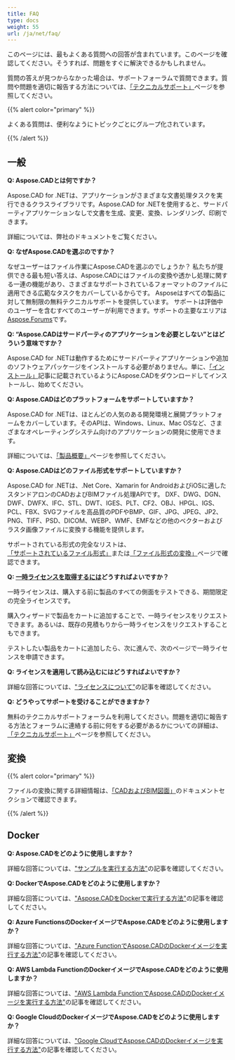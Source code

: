 ```yaml
---
title: FAQ
type: docs
weight: 55
url: /ja/net/faq/
---
```


このページには、最もよくある質問への回答が含まれています。このページを確認してください。そうすれば、問題をすぐに解決できるかもしれません。

質問の答えが見つからなかった場合は、サポートフォーラムで質問できます。質問や問題を適切に報告する方法については、[「テクニカルサポート」](/ja/cad/net/technical-support)ページを参照してください。

{{% alert color="primary" %}} 

よくある質問は、便利なようにトピックごとにグループ化されています。

{{% /alert %}}

## **一般**
**Q: Aspose.CADとは何ですか？**

Aspose.CAD for .NETは、アプリケーションがさまざまな文書処理タスクを実行できるクラスライブラリです。Aspose.CAD for .NETを使用すると、サードパーティアプリケーションなしで文書を生成、変更、変換、レンダリング、印刷できます。

詳細については、弊社のドキュメントをご覧ください。

**Q: なぜAspose.CADを選ぶのですか？**

なぜユーザーはファイル作業にAspose.CADを選ぶのでしょうか？
私たちが提供できる最も短い答えは、Aspose.CADにはファイルの変換や透かし処理に関する一連の機能があり、さまざまなサポートされているフォーマットのファイルに適用できる広範なタスクをカバーしているからです。
Asposeはすべての製品に対して無制限の無料テクニカルサポートを提供しています。
サポートは評価中のユーザーを含むすべてのユーザーが利用できます。サポートの主要なエリアは[Aspose.Forums](https://forum.aspose.com/c/cad/19)です。

**Q: “Aspose.CADはサードパーティのアプリケーションを必要としない”とはどういう意味ですか？**

Aspose.CAD for .NETは動作するためにサードパーティアプリケーションや追加のソフトウェアパッケージをインストールする必要がありません。単に、[「インストール」](/ja/cad/net/installation/)記事に記載されているようにAspose.CADをダウンロードしてインストールし、始めてください。

**Q: Aspose.CADはどのプラットフォームをサポートしていますか？**

Aspose.CAD for .NETは、ほとんどの人気のある開発環境と展開プラットフォームをカバーしています。そのAPIは、Windows、Linux、Mac OSなど、さまざまなオペレーティングシステム向けのアプリケーションの開発に使用できます。

詳細については、[「製品概要」](/ja/cad/net/product-overview/)ページを参照してください。

**Q: Aspose.CADはどのファイル形式をサポートしていますか？**

Aspose.CAD for .NETは、.Net Core、Xamarin for AndroidおよびiOSに適したスタンドアロンのCADおよびBIMファイル処理APIです。 
DXF、DWG、DGN、DWF、DWFX、IFC、STL、DWT、IGES、PLT、CF2、OBJ、HPGL、IGS、PCL、FBX、SVGファイルを高品質のPDFやBMP、GIF、JPG、JPEG、JP2、PNG、TIFF、PSD、DICOM、WEBP、WMF、EMFなどの他のベクターおよびラスタ画像ファイルに変換する機能を提供します。

サポートされている形式の完全なリストは、[「サポートされているファイル形式」](/ja/cad/net/supported-file-formats/)または[「ファイル形式の変換」](/ja/cad/net/converting-file-formats/)ページで確認できます。

**Q: [一時ライセンスを取得するには](https://purchase.aspose.com/temporary-license/)どうすればよいですか？**

一時ライセンスは、購入する前に製品のすべての側面をテストできる、期間限定の完全ライセンスです。

購入ウィザードで製品をカートに追加することで、一時ライセンスをリクエストできます。あるいは、既存の見積もりから一時ライセンスをリクエストすることもできます。

テストしたい製品をカートに追加したら、次に進んで、次のページで一時ライセンスを申請できます。

**Q: ライセンスを適用して読み込むにはどうすればよいですか？**

詳細な回答については、["ライセンスについて"](/ja/cad/net/licensing/)の記事を確認してください。

**Q: どうやってサポートを受けることができますか？**

無料のテクニカルサポートフォーラムを利用してください。問題を適切に報告する方法とフォーラムに連絡する前に何をする必要があるかについての詳細は、[「テクニカルサポート」](/ja/cad/net/technical-support)ページを参照してください。

## **変換**

{{% alert color="primary" %}} 

ファイルの変換に関する詳細情報は、[「CADおよびBIM図面」](/ja/cad/net/cad-and-bim-drawings/)のドキュメントセクションで確認できます。

{{% /alert %}}

## **Docker**

**Q: Aspose.CADをどのように使用しますか？**

詳細な回答については、["サンプルを実行する方法"](/ja/cad/net/how-to-run-the-examples/)の記事を確認してください。

**Q: DockerでAspose.CADをどのように使用しますか？**

詳細な回答については、["Aspose.CADをDockerで実行する方法"](/ja/cad/net/how-to-run-aspose-cad-in-docker/)の記事を確認してください。

**Q: Azure FunctionsのDockerイメージでAspose.CADをどのように使用しますか？**

詳細な回答については、["Azure FunctionでAspose.CADのDockerイメージを実行する方法"](/ja/cad/net/how-to-run-aspose-cad-docker-image-in-azure-function/)の記事を確認してください。

**Q: AWS Lambda FunctionのDockerイメージでAspose.CADをどのように使用しますか？**

詳細な回答については、["AWS Lambda FunctionでAspose.CADのDockerイメージを実行する方法"](/ja/cad/net/how-to-run-aspose-cad-docker-image-in-aws-lambda-function/)の記事を確認してください。

**Q: Google CloudのDockerイメージでAspose.CADをどのように使用しますか？**

詳細な回答については、["Google CloudでAspose.CADのDockerイメージを実行する方法"](/ja/cad/net/how-to-run-aspose-cad-docker-image-in-google-cloud/)の記事を確認してください。
